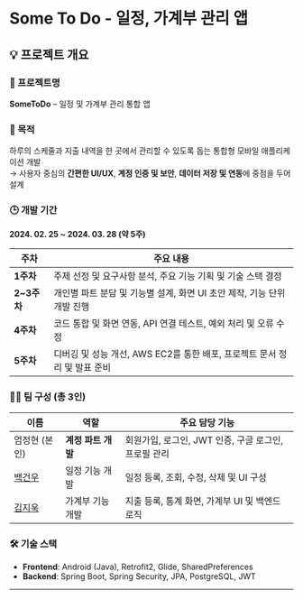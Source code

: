 # Some To Do - 일정, 가계부 관리 앱

## 💡 프로젝트 개요

### 📌 프로젝트명  
**SomeToDo** – 일정 및 가계부 관리 통합 앱

### 🎯 목적  
하루의 스케줄과 지출 내역을 한 곳에서 관리할 수 있도록 돕는 통합형 모바일 애플리케이션 개발  
→ 사용자 중심의 **간편한 UI/UX**, **계정 인증 및 보안**, **데이터 저장 및 연동**에 중점을 두어 설계

### 🕒 개발 기간  
**2024. 02. 25 ~ 2024. 03. 28 (약 5주)**

| 주차       | 주요 내용 |
|------------|-----------|
| **1주차** | 주제 선정 및 요구사항 분석, 주요 기능 기획 및 기술 스택 결정 |
| **2~3주차** | 개인별 파트 분담 및 기능별 설계, 화면 UI 초안 제작, 기능 단위 개발 진행 |
| **4주차** | 코드 통합 및 화면 연동, API 연결 테스트, 예외 처리 및 오류 수정 |
| **5주차** | 디버깅 및 성능 개선, AWS EC2를 통한 배포, 프로젝트 문서 정리 및 발표 준비 |

### 🧑‍💻 팀 구성 (총 3인)
| 이름       | 역할               | 주요 담당 기능 |
|------------|--------------------|----------------|
| 엄정현 (본인) | **계정 파트 개발**     | 회원가입, 로그인, JWT 인증, 구글 로그인, 프로필 관리 |
| [백건우](https://github.com/gunwoo100/project_schedule)     | 일정 기능 개발         | 일정 등록, 조회, 수정, 삭제 및 UI 구성 |
| [김지욱](https://github.com/orangetunnelkim/moneyFlow)     | 가계부 기능 개발      | 지출 등록, 통계 화면, 가계부 UI 및 백엔드 로직 |

### 🛠 기술 스택
- **Frontend**: Android (Java), Retrofit2, Glide, SharedPreferences  
- **Backend**: Spring Boot, Spring Security, JPA, PostgreSQL, JWT

---
